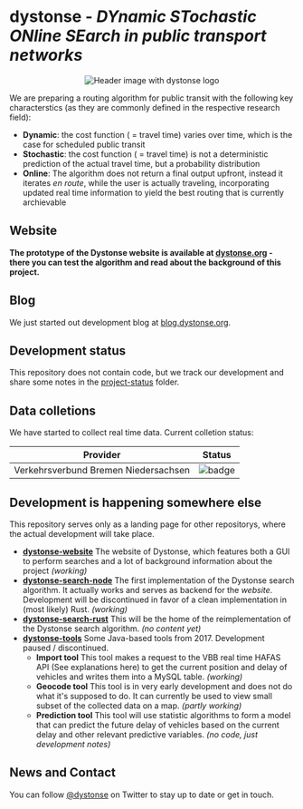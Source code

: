 # dystonse - _DYnamic STochastic ONline SEarch in public transport networks_
<p align="center">
  <img src="https://github.com/lenaschimmel/dystonse/blob/master/header_white.png?raw=true" alt="Header image with dystonse logo"/>
</p>

We are preparing a routing algorithm for public transit with the following key characterstics (as they are commonly defined in the respective research field):

 * __Dynamic__: the cost function ( = travel time) varies over time, which is the case for scheduled public transit
 * __Stochastic__: the cost function ( = travel time) is not a deterministic prediction of the actual travel time, but a probability distribution
 * __Online__: The algorithm does not return a final output upfront, instead it iterates _en route_, while the user is actually traveling, incorporating updated real time information to yield the best routing that is currently archievable

## Website
**The prototype of the Dystonse website is available at [dystonse.org](https://dystonse.org) - there you can test the algorithm and read about the background of this project.**

## Blog
We just started out development blog at [blog.dystonse.org](https://blog.dystonse.org).

## Development status
This repository does not contain code, but we track our development and share some notes in the [project-status](./project-status) folder.

## Data colletions
We have started to collect real time data. Current colletion status: 

Provider                             | Status
-------------------------------------|----------------------------------------------------------------------
Verkehrsverbund Bremen Niedersachsen | ![badge](https://healthchecks.io/badge/5441c6f8-5c30-4c41-826d-02327f/s_7xl3wR/record-vbn-realtime.svg)

## Development is happening somewhere else
This repository serves only as a landing page for other repositorys, where the actual development will take place.

 * **[dystonse-website](https://github.com/dystonse/dystonse-website)** The website of Dystonse, which features both a GUI to perform searches and a lot of background information about the project _(working)_
 * **[dystonse-search-node](https://github.com/dystonse/dystonse-search-node)** The first implementation of the Dystonse search algorithm. It actually works and serves as backend for the _website_. Development will be discontinued in favor of a clean implementation in (most likely) Rust. _(working)_
 * **[dystonse-search-rust](https://github.com/dystonse/dystonse-search-rust)** This will be the home of the reimplementation  of the Dystonse search algorithm. _(no content yet)_
 * **[dystonse-tools](https://github.com/dystonse/dystonse-tools)** Some Java-based tools from 2017. Development paused / discontinued.
   * **Import tool** This tool makes a request to the VBB real time HAFAS API (See explanations here) to get the current position and delay of vehicles and writes them into a MySQL table. _(working)_
   * **Geocode tool** This tool is in very early development and does not do what it's supposed to do. It can currently be used to view small subset of the collected data on a map. _(partly working)_
   * **Prediction tool** This tool will use statistic algorithms to form a model that can predict the future delay of vehicles based on the current delay and other relevant predictive variables. _(no code, just development notes)_

## News and Contact

You can follow [@dystonse](https://twitter.com/dystonse) on Twitter to stay up to date or get in touch.
